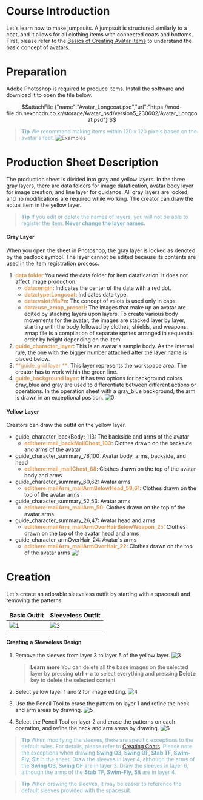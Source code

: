# Course Introduction
Let's learn how to make jumpsuits. A jumpsuit is structured similarly to a coat, and it allows for all clothing items with connected coats and bottoms.
First, please refer to the [Basics of Creating Avatar Items](docs/?postId=588{"target":"_self"}) to understand the basic concept of avatars.

# Preparation
Adobe Photoshop is required to produce items. Install the software and download it to open the file below.

$$attachFile
{"name":"Avatar_Longcoat.psd","url":"https://mod-file.dn.nexoncdn.co.kr/storage/Avatar_psd/version5_230602/Avatar_Longcoat.psd"}
$$

> <span style="color: #7cafc2">**Tip**
> We recommend making items within 120 x 120 pixels based on the avatar's feet.</span>
> ![Examples](https://mod-file.dn.nexoncdn.co.kr/bbs/1677032255514a026c711634c4196ab0b96bc5424e7f9.png "Examples")
 
# Production Sheet Description
The production sheet is divided into gray and yellow layers. 
In the three gray layers, there are data folders for image datafication, avatar body layer for image creation, and line layer for guidance. All gray layers are locked, and no modifications are required while working.
The creator can draw the actual item in the yellow layer.

> <span style="color: #7cafc2">**Tip**
> If you edit or delete the names of layers, you will not be able to register the item.
> **Never change the layer names.**</span>

#### Gray Layer
When you open the sheet in Photoshop, the gray layer is locked as denoted by the padlock symbol. The layer cannot be edited because its contents are used in the item registration process.

1. <span style="color: #dc9656">**data folder**</span>
You need the data folder for item datafication. It does not affect image production.
    * <span style="color: #dc9656">**data:origin**</span>: Indicates the center of the data with a red dot.
    * <span style="color: #dc9656">**data:type:Longcoat**</span>: Indicates data type.
    * <span style="color: #dc9656">**data:vslot:MaPn**</span>: The concept of vslots is used only in caps.
    * <span style="color: #dc9656">**data:use_zmap_preset1**</span>: The images that make up an avatar are edited by stacking layers upon layers. To create various body movements for the avatar, the images are stacked layer by layer, starting with the body followed by clothes, shields, and weapons.
zmap file is a compilation of separate sprites arranged in sequential order by height depending on the item.
2. <span style="color: #dc9656">**guide_character_layer**</span>: This is an avatar's sample body. As the internal rule, the one with the bigger number attached after the layer name is placed below.
3. <span style="color: #dc9656">**guide_grid layer **</span>: This layer represents the workspace area. The creator has to work within the green line.
4. <span style="color: #dc9656">**guide_background layer**</span>: It has two options for background colors. gray_blue and gray are used to differentiate between different actions or operations. In the operation sheet with a gray_blue background, the arm is drawn in an exceptional position.
![0](https://mod-file.dn.nexoncdn.co.kr/bbs/168560569152022a0080afa5945e6a338edc40ecf2495.png "0")
#### Yellow Layer
Creators can draw the outfit on the yellow layer.

* guide_character_backBody:_113: The backside and arms of the avatar
    * <span style="color: #dc9656">**edithere:mail_backMailChest_103**</span>: Clothes drawn on the backside and arms of the avatar
* guide_character_summary_78,100: Avatar body, arms, backside, and head
    * <span style="color: #dc9656">**edithere:mail_mailChest_68**</span>: Clothes drawn on the top of the avatar body and arms
* guide_character_summary_60,62: Avatar arms
    * <span style="color: #dc9656">**edithere:mailArm_mailArmBelowHead_58,61**</span>: Clothes drawn on the top of the avatar arms
* guide_character_summary_52,53: Avatar arms
    * <span style="color: #dc9656">**edithere:mailArm_mailArm_50**</span>: Clothes drawn on the top of the avatar arms
* guide_character_summary_26,47: Avatar head and arms
    * <span style="color: #dc9656">**edithere:mailArm_mailArmOverHairBelowWeapon_2**5</span>: Clothes drawn on the top of the avatar head and arms
* guide_character_armOverHair_24: Avatar's arms
    * <span style="color: #dc9656">**edithere:mailArm_mailArmOverHair_22**</span>: Clothes drawn on the top of the avatar arms
![1](https://mod-file.dn.nexoncdn.co.kr/bbs/16856057153095341c6103f9b42a4992a1feee99bbe88.png "1")
# Creation
Let's create an adorable sleeveless outfit by starting with a spacesuit and removing the patterns.

| Basic Outfit | Sleeveless Outfit |
| --- | --- |
| ![1](https://mod-file.dn.nexoncdn.co.kr/bbs/168560341854841c7039d6fff4e2bb8c4656c77001cff.png "1") | ![3](https://mod-file.dn.nexoncdn.co.kr/bbs/168560345801161262e10c2b64268b4637b52cc34aac6.png "3") |

#### Creating a Sleeveless Design
1. Remove the sleeves from layer 3 to layer 5 of the yellow layer. 
    ![3](https://mod-file.dn.nexoncdn.co.kr/bbs/16856045068945b529e99248f4295afc9dbe1a8249689.png "3")
    
    > <span style="color: #585858">**Learn more**
    > You can delete all the base images on the selected layer by pressing **ctrl + a** to select everything and pressing **Delete** key to delete the selected content.</span>

2. Select yellow layer 1 and 2 for image editing.
![4](https://mod-file.dn.nexoncdn.co.kr/bbs/16856049808171f93176089ab4fa68328b6cc295eb013.png "4")
3. Use the Pencil Tool to erase the pattern on layer 1 and refine the neck and arm areas by drawing.
![5](https://mod-file.dn.nexoncdn.co.kr/bbs/1685604996639af0f8d46c1d54e80a4fe8937830f890c.png "5")
4. Select the Pencil Tool on layer 2 and erase the patterns on each operation, and refine the neck and arm areas by drawing.
![6](https://mod-file.dn.nexoncdn.co.kr/bbs/16856050073062819ed930f434646888db96f17e2c75d.png{"width":"1017px"} "6")

> <span style="color: #7cafc2">**Tip**
> When modifying the sleeves, there are specific exceptions to the default rules. For details, please refer to [Creating Coats](docs/?postId=586{"target":"_self"}).
> Please note the exceptions when drawing **Swing O3, Swing OF, Stab TF, Swim-Fly, Sit** in the sheet.
> Draw the sleeves in layer 4, although the arms of the **Swing O3, Swing OF** are in layer 3.
> Draw the sleeves in layer 6, although the arms of the **Stab TF, Swim-Fly, Sit** are in layer 4.</span>

> <span style="color: #7cafc2">**Tip**
> When drawing the sleeves, it may be easier to reference the default sleeves provided with the spacesuit.</span>